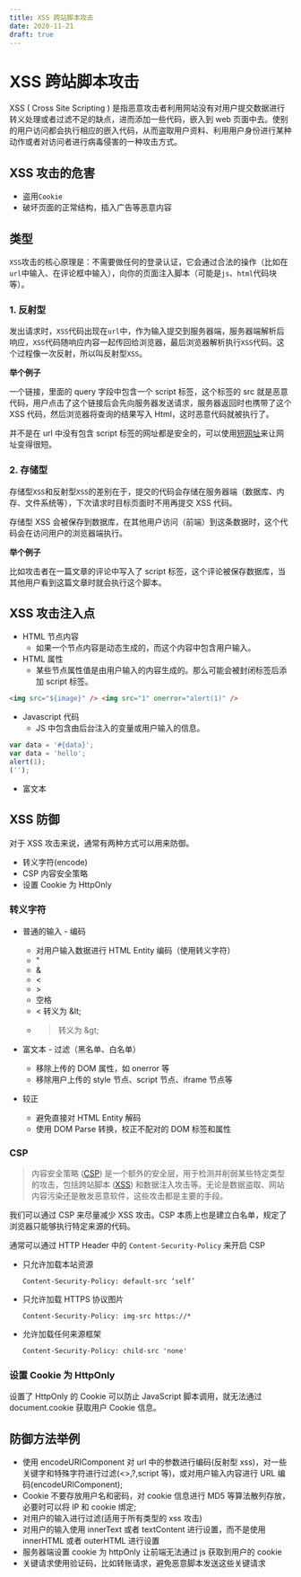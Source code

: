 ```yaml
---
title: XSS 跨站脚本攻击
date: 2020-11-21
draft: true
---
```


# XSS 跨站脚本攻击

XSS ( Cross Site Scripting ) 是指恶意攻击者利用网站没有对用户提交数据进行转义处理或者过滤不足的缺点，进而添加一些代码，嵌入到 web 页面中去。使别的用户访问都会执行相应的嵌入代码，从而盗取用户资料、利用用户身份进行某种动作或者对访问者进行病毒侵害的一种攻击方式。

## XSS 攻击的危害

- 盗用`Cookie`
- 破坏页面的正常结构，插入广告等恶意内容

## 类型

`XSS`攻击的核心原理是：不需要做任何的登录认证，它会通过合法的操作（比如在`url`中输入、在评论框中输入），向你的页面注入脚本（可能是`js`、`html`代码块等）。

### 1. 反射型

发出请求时，`XSS`代码出现在`url`中，作为输入提交到服务器端，服务器端解析后响应，`XSS`代码随响应内容一起传回给浏览器，最后浏览器解析执行`XSS`代码。这个过程像一次反射，所以叫反射型`XSS`。

**举个例子**

一个链接，里面的 query 字段中包含一个 script 标签，这个标签的 src 就是恶意代码，用户点击了这个链接后会先向服务器发送请求，服务器返回时也携带了这个 XSS 代码，然后浏览器将查询的结果写入 Html，这时恶意代码就被执行了。

并不是在 url 中没有包含 script 标签的网址都是安全的，可以使用[短网址](dwz.com)来让网址变得很短。

### 2. 存储型

存储型`XSS`和反射型`XSS`的差别在于，提交的代码会存储在服务器端（数据库、内存、文件系统等），下次请求时目标页面时不用再提交 XSS 代码。

存储型 XSS 会被保存到数据库，在其他用户访问（前端）到这条数据时，这个代码会在访问用户的浏览器端执行。

**举个例子**

比如攻击者在一篇文章的评论中写入了 script 标签，这个评论被保存数据库，当其他用户看到这篇文章时就会执行这个脚本。

## XSS 攻击注入点

- HTML 节点内容
  - 如果一个节点内容是动态生成的，而这个内容中包含用户输入。
- HTML 属性
  - 某些节点属性值是由用户输入的内容生成的。那么可能会被封闭标签后添加 script 标签。

```html
<img src="${image}" /> <img src="1" onerror="alert(1)" />
```

- Javascript 代码
  - JS 中包含由后台注入的变量或用户输入的信息。

```js
var data = '#{data}';
var data = 'hello';
alert(1);
('');
```

- 富文本

## XSS 防御

对于 XSS 攻击来说，通常有两种方式可以用来防御。

- 转义字符(encode)
- CSP 内容安全策略
- 设置 Cookie 为 HttpOnly

### 转义字符

- 普通的输入 - 编码

  - 对用户输入数据进行 HTML Entity 编码（使用转义字符）
  - "
  - &
  - <
  - \>
  - 空格
  - < 转义为 \&lt;
  - > 转义为 \&gt;

- 富文本 - 过滤（黑名单、白名单）

  - 移除上传的 DOM 属性，如 onerror 等
  - 移除用户上传的 style 节点、script 节点、iframe 节点等

- 较正
  - 避免直接对 HTML Entity 解码
  - 使用 DOM Parse 转换，校正不配对的 DOM 标签和属性

### CSP

> 内容安全策略 ([CSP](https://developer.mozilla.org/en-US/docs/Glossary/CSP)) 是一个额外的安全层，用于检测并削弱某些特定类型的攻击，包括跨站脚本 ([XSS](https://developer.mozilla.org/en-US/docs/Glossary/XSS)) 和数据注入攻击等。无论是数据盗取、网站内容污染还是散发恶意软件，这些攻击都是主要的手段。

我们可以通过 CSP 来尽量减少 XSS 攻击。CSP 本质上也是建立白名单，规定了浏览器只能够执行特定来源的代码。

通常可以通过 HTTP Header 中的 `Content-Security-Policy` 来开启 CSP

- 只允许加载本站资源

  ```http
  Content-Security-Policy: default-src ‘self’
  ```

- 只允许加载 HTTPS 协议图片

  ```http
  Content-Security-Policy: img-src https://*
  ```

- 允许加载任何来源框架

  ```http
  Content-Security-Policy: child-src 'none'
  ```

### 设置 Cookie 为 HttpOnly

设置了 HttpOnly 的 Cookie 可以防止 JavaScript 脚本调用，就无法通过 document.cookie 获取用户 Cookie 信息。

## 防御方法举例

- 使用 encodeURIComponent 对 url 中的参数进行编码(反射型 xss)，对一些关键字和特殊字符进行过滤(<>,?,script 等)，或对用户输入内容进行 URL 编码(encodeURIComponent);
- Cookie 不要存放用户名和密码，对 cookie 信息进行 MD5 等算法散列存放，必要时可以将 IP 和 cookie 绑定;
- 对用户的输入进行过滤(适用于所有类型的 xss 攻击)
- 对用户的输入使用 innerText 或者 textContent 进行设置，而不是使用 innerHTML 或者 outerHTML 进行设置
- 服务器端设置 cookie 为 httpOnly 让前端无法通过 js 获取到用户的 cookie
- 关键请求使用验证码，比如转账请求，避免恶意脚本发送这些关键请求
